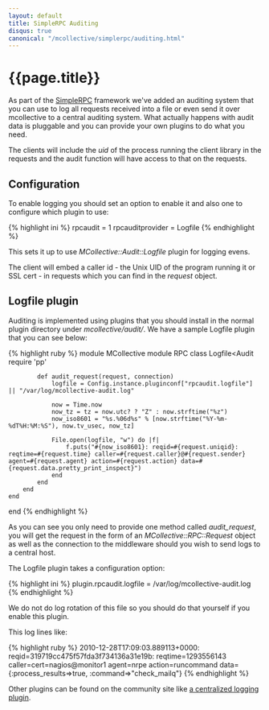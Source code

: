 ```yaml
---
layout: default
title: SimpleRPC Auditing
disqus: true
canonical: "/mcollective/simplerpc/auditing.html"
---
```

[SimpleRPCIntroduction]: index.html
[AuditCentralRPCLog]: http://code.google.com/p/mcollective-plugins/wiki/AuditCentralRPCLog

# {{page.title}}

As part of the [SimpleRPC][SimpleRPCIntroduction] framework we've added an auditing system that you can use to log all requests received into a file or even send it over mcollective to a central auditing system.  What actually happens with audit data is pluggable and you can provide your own plugins to do what you need.

The clients will include the _uid_ of the process running the client library in the requests and the audit function will have access to that on the requests.

## Configuration
To enable logging you should set an option to enable it and also one to configure which plugin to use:

{% highlight ini %}
rpcaudit = 1
rpcauditprovider = Logfile
{% endhighlight %}

This sets it up to use _MCollective::Audit::Logfile_ plugin for logging evens.

The client will embed a caller id - the Unix UID of the program running it or SSL cert - in requests which you can find in the _request_ object.

## Logfile plugin

Auditing is implemented using plugins that you should install in the normal plugin directory under _mcollective/audit/_.  We have a sample Logfile plugin that you can see below:

{% highlight ruby %}
module MCollective
    module RPC
        class Logfile<Audit
	    require 'pp'

            def audit_request(request, connection)
                logfile = Config.instance.pluginconf["rpcaudit.logfile"] || "/var/log/mcollective-audit.log"

                now = Time.now
                now_tz = tz = now.utc? ? "Z" : now.strftime("%z")
                now_iso8601 = "%s.%06d%s" % [now.strftime("%Y-%m-%dT%H:%M:%S"), now.tv_usec, now_tz]

                File.open(logfile, "w") do |f|
                    f.puts("#{now_iso8601}: reqid=#{request.uniqid}: reqtime=#{request.time} caller=#{request.caller}@#{request.sender} agent=#{request.agent} action=#{request.action} data=#{request.data.pretty_print_inspect}")
                end
            end
        end
    end
end
{% endhighlight %}

As you can see you only need to provide one method called _audit_request_, you will get the request in the form of an _MCollective::RPC::Request_ object as well as the connection to the middleware should you wish to send logs to a central host.

The Logfile plugin takes a configuration option:

{% highlight ini %}
plugin.rpcaudit.logfile = /var/log/mcollective-audit.log
{% endhighlight %}

We do not do log rotation of this file so you should do that yourself if you enable this plugin.

This log lines like:

{% highlight ruby %}
2010-12-28T17:09:03.889113+0000: reqid=319719cc475f57fda3f734136a31e19b: reqtime=1293556143 caller=cert=nagios@monitor1 agent=nrpe action=runcommand data={:process_results=>true, :command=>"check_mailq"}
{% endhighlight %}

Other plugins can be found on the community site like [a centralized logging plugin][AuditCentralRPCLog].
